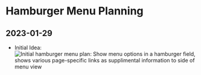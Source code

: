 # Hamburger Menu Planning

## 2023-01-29

* Initial Idea:
![Initial hamburger menu plan: Show menu options in a hamburger field, shows various page-specific links as supplimental information to side of menu view](https://user-images.githubusercontent.com/47562501/215337491-bf7e0247-7a4d-47c8-b992-d9f891e6b766.png)
